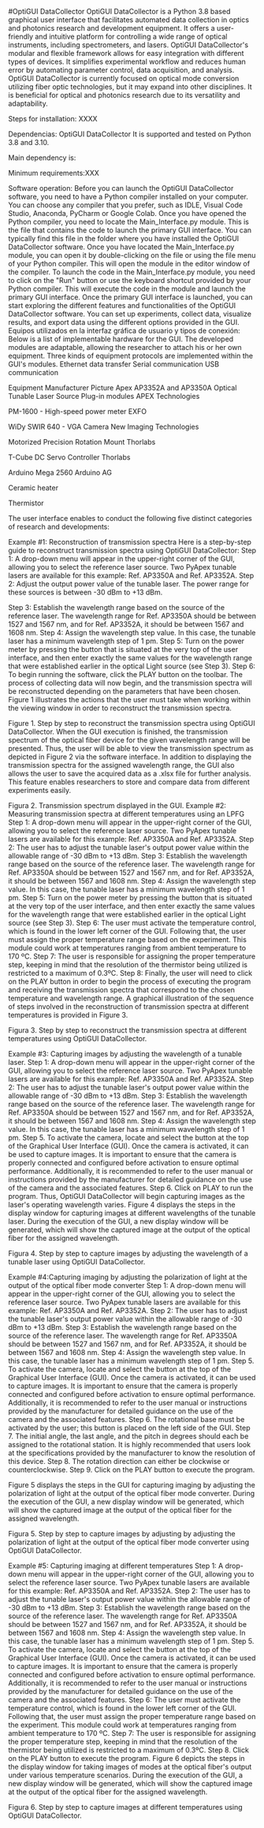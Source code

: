 #OptiGUI DataCollector
OptiGUI DataCollector is a Python 3.8 based graphical user interface that facilitates automated data collection in optics and photonics research and development equipment. It offers a user-friendly and intuitive platform for controlling a wide range of optical instruments, including spectrometers, and lasers. OptiGUI DataCollector's modular and flexible framework allows for easy integration with different types of devices. It simplifies experimental workflow and reduces human error by automating parameter control, data acquisition, and analysis. OptiGUI DataCollector is currently focused on optical mode conversion utilizing fiber optic technologies, but it may expand into other disciplines. It is beneficial for optical and photonics research due to its versatility and adaptability.

Steps for installation: XXXX

Dependencias:
OptiGUI DataCollector It is supported and tested on Python 3.8 and 3.10.

Main dependency is:

Minimum requirements:XXX

Software operation:
Before you can launch the OptiGUI DataCollector software, you need to have a Python compiler installed on your computer. You can choose any compiler that you prefer, such as IDLE, Visual Code Studio, Anaconda, PyCharm or Google Colab.
Once you have opened the Python compiler, you need to locate the Main_Interface.py module. This is the file that contains the code to launch the primary GUI interface. You can typically find this file in the folder where you have installed the OptiGUI DataCollector software.
Once you have located the Main_Interface.py module, you can open it by double-clicking on the file or using the file menu of your Python compiler. This will open the module in the editor window of the compiler.
To launch the code in the Main_Interface.py module, you need to click on the "Run" button or use the keyboard shortcut provided by your Python compiler. This will execute the code in the module and launch the primary GUI interface.
Once the primary GUI interface is launched, you can start exploring the different features and functionalities of the OptiGUI DataCollector software. You can set up experiments, collect data, visualize results, and export data using the different options provided in the GUI.
Equipos utilizados en la interfaz gráfica de usuario y tipos de conexión:
Below is a list of implementable hardware for the GUI. The developed modules are adaptable, allowing the researcher to attach his or her own equipment.
Three kinds of equipment protocols are implemented within the GUI's modules.
Ethernet data transfer
Serial communication
USB communication

Equipment
Manufacturer
Picture
Apex AP3352A and AP3350A Optical Tunable Laser Source Plug-in modules
APEX Technologies

PM-1600 -
High-speed power meter
EXFO


WiDy SWIR 640 - VGA Camera
New Imaging Technologies




Motorized Precision Rotation Mount
Thorlabs



T-Cube DC Servo Controller
Thorlabs






Arduino Mega 2560
Arduino AG




Ceramic heater



Thermistor







The user interface enables to conduct the following five distinct categories of research and developments:

Example #1: Reconstruction of transmission spectra
Here is a step-by-step guide to reconstruct transmission spectra using OptiGUI DataCollector:
Step 1: A drop-down menu will appear in the upper-right corner of the GUI, allowing you to select the reference laser source. Two PyApex tunable lasers are available for this example: Ref. AP3350A and Ref. AP3352A.
Step 2: Adjust the output power value of the tunable laser. The power range for these sources is between -30 dBm to +13 dBm.

Step 3: Establish the wavelength range based on the source of the reference laser. The wavelength range for Ref. AP3350A should be between 1527 and 1567 nm, and for Ref. AP3352A, it should be between 1567 and 1608 nm.
Step 4: Assign the wavelength step value. In this case, the tunable laser has a minimum wavelength step of 1 pm.
Step 5: Turn on the power meter by pressing the button that is situated at the very top of the user interface, and then enter exactly the same values for the wavelength range that were established earlier in the optical Light source (see Step 3).
Step 6: To begin running the software, click the PLAY button on the toolbar. The process of collecting data will now begin, and the transmission spectra will be reconstructed depending on the parameters that have been chosen.
Figure 1 illustrates the actions that the user must take when working within the viewing window in order to reconstruct the transmission spectra.

Figure 1. Step by step to reconstruct the transmission spectra using OptiGUI DataCollector.
When the GUI execution is finished, the transmission spectrum of the optical fiber device for the given wavelength range will be presented. Thus, the user will be able to view the transmission spectrum as depicted in Figure 2 via the software interface.
In addition to displaying the transmission spectra for the assigned wavelength range, the GUI also allows the user to save the acquired data as a .xlsx file for further analysis. This feature enables researchers to store and compare data from different experiments easily. 



Figura 2. Transmission spectrum displayed in the GUI.
Example #2: Measuring transmission spectra at different temperatures using an LPFG
Step 1: A drop-down menu will appear in the upper-right corner of the GUI, allowing you to select the reference laser source. Two PyApex tunable lasers are available for this example: Ref. AP3350A and Ref. AP3352A.
Step 2: The user has to adjust the tunable laser's output power value within the allowable range of -30 dBm to +13 dBm.
Step 3: Establish the wavelength range based on the source of the reference laser. The wavelength range for Ref. AP3350A should be between 1527 and 1567 nm, and for Ref. AP3352A, it should be between 1567 and 1608 nm.
Step 4: Assign the wavelength step value. In this case, the tunable laser has a minimum wavelength step of 1 pm.
Step 5: Turn on the power meter by pressing the button that is situated at the very top of the user interface, and then enter exactly the same values for the wavelength range that were established earlier in the optical Light source (see Step 3).
Step 6: The user must activate the temperature control, which is found in the lower left corner of the GUI. Following that, the user must assign the proper temperature range based on the experiment. This module could work at temperatures ranging from ambient temperature to 170 ºC.
Step 7: The user is responsible for assigning the proper temperature step, keeping in mind that the resolution of the thermistor being utilized is restricted to a maximum of 0.3ºC.
Step 8: Finally, the user will need to click on the PLAY button in order to begin the process of executing the program and receiving the transmission spectra that correspond to the chosen temperature and wavelength range.
A graphical illustration of the sequence of steps involved in the reconstruction of transmission spectra at different temperatures is provided in Figure 3. 

Figura 3. Step by step to reconstruct the transmission spectra at different temperatures using OptiGUI DataCollector.

Example #3: Capturing images by adjusting the wavelength of a tunable laser.
Step 1: A drop-down menu will appear in the upper-right corner of the GUI, allowing you to select the reference laser source. Two PyApex tunable lasers are available for this example: Ref. AP3350A and Ref. AP3352A.
Step 2: The user has to adjust the tunable laser's output power value within the allowable range of -30 dBm to +13 dBm.
Step 3: Establish the wavelength range based on the source of the reference laser. The wavelength range for Ref. AP3350A should be between 1527 and 1567 nm, and for Ref. AP3352A, it should be between 1567 and 1608 nm.
Step 4: Assign the wavelength step value. In this case, the tunable laser has a minimum wavelength step of 1 pm.
Step 5. To activate the camera, locate and select the button at the top of the Graphical User Interface (GUI). Once the camera is activated, it can be used to capture images. It is important to ensure that the camera is properly connected and configured before activation to ensure optimal performance. Additionally, it is recommended to refer to the user manual or instructions provided by the manufacturer for detailed guidance on the use of the camera and the associated features.
Step 6.  Click on PLAY to run the program. Thus, OptiGUI DataCollector will begin capturing images as the laser's operating wavelength varies.
Figure 4 displays the steps in the display window for capturing images at different wavelengths of the tunable laser. During the execution of the GUI, a new display window will be generated, which will show the captured image at the output of the optical fiber for the assigned wavelength. 

Figura 4. Step by step to capture images by adjusting the wavelength of a tunable laser using OptiGUI DataCollector.


Example #4:Capturing imaging by adjusting the polarization of light at the output of the optical fiber mode converter 
Step 1: A drop-down menu will appear in the upper-right corner of the GUI, allowing you to select the reference laser source. Two PyApex tunable lasers are available for this example: Ref. AP3350A and Ref. AP3352A.
Step 2: The user has to adjust the tunable laser's output power value within the allowable range of -30 dBm to +13 dBm.
Step 3: Establish the wavelength range based on the source of the reference laser. The wavelength range for Ref. AP3350A should be between 1527 and 1567 nm, and for Ref. AP3352A, it should be between 1567 and 1608 nm.
Step 4: Assign the wavelength step value. In this case, the tunable laser has a minimum wavelength step of 1 pm.
Step 5. To activate the camera, locate and select the button at the top of the Graphical User Interface (GUI). Once the camera is activated, it can be used to capture images. It is important to ensure that the camera is properly connected and configured before activation to ensure optimal performance. Additionally, it is recommended to refer to the user manual or instructions provided by the manufacturer for detailed guidance on the use of the camera and the associated features.
Step 6. The rotational base must be activated by the user; this button is placed on the left side of the GUI.
Step 7. The initial angle, the last angle, and the pitch in degrees should each be assigned to the rotational station. It is highly recommended that users look at the specifications provided by the manufacturer to know the resolution of this device.
Step 8. The rotation direction can either be clockwise or counterclockwise.
Step 9.  Click on the PLAY button to execute the program.

Figure 5 displays the steps in the GUI for capturing imaging by adjusting the polarization of light at the output of the optical fiber mode converter. During the execution of the GUI, a new display window will be generated, which will show the captured image at the output of the optical fiber for the assigned wavelength.


Figura 5. Step by step to capture images by adjusting by adjusting the polarization of light at the output of the optical fiber mode converter using OptiGUI DataCollector.


Example #5: Capturing imaging at different temperatures
Step 1: A drop-down menu will appear in the upper-right corner of the GUI, allowing you to select the reference laser source. Two PyApex tunable lasers are available for this example: Ref. AP3350A and Ref. AP3352A.
Step 2: The user has to adjust the tunable laser's output power value within the allowable range of -30 dBm to +13 dBm.
Step 3: Establish the wavelength range based on the source of the reference laser. The wavelength range for Ref. AP3350A should be between 1527 and 1567 nm, and for Ref. AP3352A, it should be between 1567 and 1608 nm.
Step 4: Assign the wavelength step value. In this case, the tunable laser has a minimum wavelength step of 1 pm.
Step 5. To activate the camera, locate and select the button at the top of the Graphical User Interface (GUI). Once the camera is activated, it can be used to capture images. It is important to ensure that the camera is properly connected and configured before activation to ensure optimal performance. Additionally, it is recommended to refer to the user manual or instructions provided by the manufacturer for detailed guidance on the use of the camera and the associated features.
Step 6: The user must activate the temperature control, which is found in the lower left corner of the GUI. Following that, the user must assign the proper temperature range based on the experiment. This module could work at temperatures ranging from ambient temperature to 170 ºC.
Step 7: The user is responsible for assigning the proper temperature step, keeping in mind that the resolution of the thermistor being utilized is restricted to a maximum of 0.3ºC.
Step 8.  Click on the PLAY button to execute the program.
Figure 6 depicts the steps in the display window for taking images of modes at the optical fiber's output under various temperature scenarios. During the execution of the GUI, a new display window will be generated, which will show the captured image at the output of the optical fiber for the assigned wavelength. 


Figura 6. Step by step to capture images at different temperatures using OptiGUI DataCollector.
